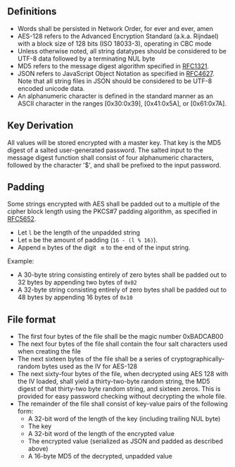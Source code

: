 ## Definitions

* Words shall be persisted in Network Order, for ever and ever, amen
* AES-128 refers to the Advanced Encryption Standard (a.k.a. Rijndael) with a block size of 128 bits (ISO 18033-3), operating in CBC mode
* Unless otherwise noted, all string datatypes should be considered to be UTF-8 data followed by a terminating NUL byte
* MD5 refers to the message digest algorithm specified in [RFC1321](http://tools.ietf.org/html/rfc1321).
* JSON refers to JavaScript Object Notation as specified in [RFC4627](http://tools.ietf.org/html/rfc4627). Note that all string files in JSON should be considered to be UTF-8 encoded unicode data.
* An alphanumeric character is defined in the standard manner as an ASCII character in the ranges [0x30:0x39], [0x41:0x5A], or [0x61:0x7A].

## Key Derivation

All values will be stored encrypted with a master key. That key is the MD5 digest of a salted user-generated password. The salted input to the message digest function shall consist of four alphanumeric characters, followed by the character '$', and shall be prefixed to the input password.

## Padding

Some strings encrypted with AES shall be padded out to a multiple of the cipher block length using the PKCS#7 padding algorithm, as specified in [RFC5652](http://tools.ietf.org/html/rfc5652#section-6.3).

 * Let `l` be the length of the unpadded string
 * Let `m` be the amount of padding (`16 - (l % 16)`).
 * Append `m` bytes of the digit ` m` to the end of the input string.

Example:

 * A 30-byte string consisting entirely of zero bytes shall be padded out to 32 bytes by appending two bytes of `0x02`
 * A 32-byte string consisting entirely of zero bytes shall be padded out to 48 bytes by appending 16 bytes of `0x10`

## File format

* The first four bytes of the file shall be the magic number 0xBADCAB00
* The next four bytes of the file shall contain the four salt characters used when creating the file
* The next sixteen bytes of the file shall be a series of cryptographically-random bytes used as the IV for AES-128
* The next sixty-four bytes of the file, when decrypted using AES 128 with the IV loaded, shall yield a thirty-two-byte random string, the MD5 digest of that thirty-two byte random string, and sixteen zeros. This is provided for easy password checking without decrypting the whole file.
* The remainder of the file shall consist of key-value pairs of the following form:
    * A 32-bit word of the length of the key (including trailing NUL byte)
    * The key
    * A 32-bit word of the length of the encrypted value
    * The encrypted value (serialized as JSON and padded as described above)
    * A 16-byte MD5 of the decrypted, unpadded value
